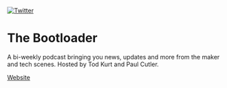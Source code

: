 [![Twitter](https://badgen.net/badge/icon/twitter?icon=twitter&label)](https://twitter.com/thebootloader)

# The Bootloader
A bi-weekly podcast bringing you news, updates and more from the maker and tech scenes.  Hosted by Tod Kurt and Paul Cutler.

[Website](https://thebootloader.net)


 